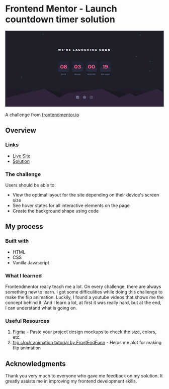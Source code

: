 # Frontend Mentor - Launch countdown timer solution

<!-- screenshots here -->

![](./screenshot.png)

A challenge from [frontendmentor.io](https://www.frontendmentor.io/)

## Overview

### Links

- [Live Site](https://your-live-site-url.com)
- [Solution](https://your-solution-url.com)

### The challenge

Users should be able to:

- View the optimal layout for the site depending on their device's screen size
- See hover states for all interactive elements on the page
- Create the background shape using code

## My process

### Built with

- HTML
- CSS
- Vanilla Javascript

### What I learned

Frontendmentor really teach me a lot. On every challenge, there are always something new to learn. I got some difficulities while doing this challenge to make the flip animation. Luckily, I found a youtube videos that shows me the concept behind it. And I learn a lot, at first it was really hard, but at the end, I can understand what is going on.

### Useful Resources

1. [Figma](https://www.figma.com/) - Paste your project design mockups to check the size, colors, etc.
2. [flip clock animation tutorial by FrontEndFunn](https://www.youtube.com/watch?v=ImuDIR3AbIs&t=1s) - Helps me alot for making flip animation

## Acknowledgments

Thank you very much to everyone who gave me feedback on my solution. It greatly assists me in improving my frontend development skills.
